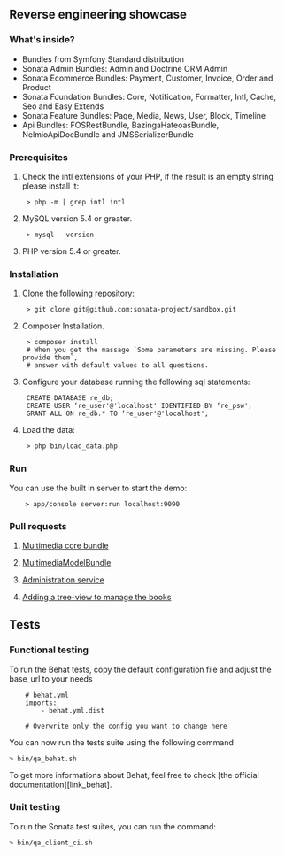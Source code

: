 ## Reverse engineering showcase

### What's inside?

* Bundles from Symfony Standard distribution
* Sonata Admin Bundles: Admin and Doctrine ORM Admin
* Sonata Ecommerce Bundles: Payment, Customer, Invoice, Order and Product
* Sonata Foundation Bundles: Core, Notification, Formatter, Intl, Cache, Seo and Easy Extends
* Sonata Feature Bundles: Page, Media, News, User, Block, Timeline
* Api Bundles: FOSRestBundle, BazingaHateoasBundle, NelmioApiDocBundle and JMSSerializerBundle

### Prerequisites

1. Check the intl extensions of your PHP, if the result is an empty string please install it:

        > php -m | grep intl intl

2. MySQL version 5.4 or greater.

        > mysql --version

3. PHP version 5.4 or greater.

### Installation

1. Clone the following repository:

        > git clone git@github.com:sonata-project/sandbox.git

2. Composer Installation.

        > composer install 
        # When you get the massage `Some parameters are missing. Please provide them`, 
        # answer with default values to all questions.

3. Configure your database running the following sql statements:

        CREATE DATABASE re_db;
        CREATE USER ‘re_user'@'localhost' IDENTIFIED BY ‘re_psw';
        GRANT ALL ON re_db.* TO ‘re_user'@'localhost';

4. Load the data:

        > php bin/load_data.php

### Run

You can use the built in server to start the demo:

        > app/console server:run localhost:9090

### Pull requests

1.  [Multimedia core bundle](https://github.com/antonio-pierro/reverse-engineering-showcase/pull/1)

2. [MultimediaModelBundle](https://github.com/antonio-pierro/reverse-engineering-showcase/pull/2)

3. [Administration service](https://github.com/antonio-pierro/reverse-engineering-showcase/pull/3)

4. [Adding a tree-view to manage the books](https://github.com/antonio-pierro/reverse-engineering-showcase/pull/4)

Tests
-----

### Functional testing

To run the Behat tests, copy the default configuration file and adjust the base_url to your needs

        # behat.yml
        imports:
            - behat.yml.dist
    
        # Overwrite only the config you want to change here

You can now run the tests suite using the following command

    > bin/qa_behat.sh

To get more informations about Behat, feel free to check [the official documentation][link_behat].

### Unit testing

To run the Sonata test suites, you can run the command:

    > bin/qa_client_ci.sh

